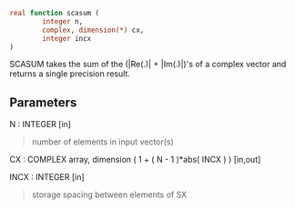 ```fortran
real function scasum (
		integer n,
		complex, dimension(*) cx,
		integer incx
)
```

SCASUM takes the sum of the (|Re(.)| + |Im(.)|)'s of a complex vector and
returns a single precision result.

## Parameters
N : INTEGER [in]
> number of elements in input vector(s)

CX : COMPLEX array, dimension ( 1 + ( N - 1 )*abs( INCX ) ) [in,out]

INCX : INTEGER [in]
> storage spacing between elements of SX
